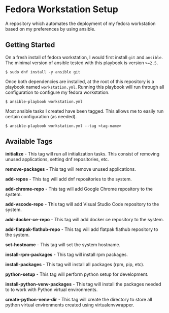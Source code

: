 # Fedora Workstation Setup

A repository which automates the deployment of my fedora workstation based
on my preferences by using ansible.

## Getting Started

On a fresh install of fedora workstation, I would first install `git` and
`ansible`. The minimal version of ansible tested with this playbook is
version `>=2.5`.

```
$ sudo dnf install -y ansible git
```

Once both dependencies are installed, at the root of this repository is a
playbook named `workstation.yml`. Running this playbook will run through all
configuration to configure my fedora workstation.

```
$ ansible-playbook workstation.yml
```

Most ansible tasks I created have been tagged. This allows me to easily run
certain configuration (as needed).

```
$ ansible-playbook workstation.yml --tag <tag-name>
```

## Available Tags

**initialize** - This tag will run all initialization tasks. This consist of
removing unused applications, setting dnf repositories, etc.

**remove-packages** - This tag will remove unused applications.

**add-repos** - This tag will add dnf repositories to the system.

**add-chrome-repo** - This tag will add Google Chrome repository to the
system.

**add-vscode-repo** - This tag will add Visual Studio Code repository to
the system.

**add-docker-ce-repo** - This tag will add docker ce repository to the
system.

**add-flatpak-flathub-repo** - This tag will add flatpak flathub repository to
the system.

**set-hostname** - This tag will set the system hostname.

**install-rpm-packages** - This tag will install rpm packages.

**install-packages** - This tag will install all packages (rpm, pip, etc).

**python-setup** - This tag will perform python setup for development.

**install-python-venv-packages** - This tag will install the packages needed to
to work with Python virtual environments.

**create-python-venv-dir** - This tag will create the directory to store all
python virtual environments created using virtualenvwrapper.
